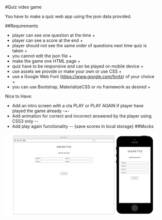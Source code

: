 #Quiz video game

You have to make a quiz web app using the json data provided.

##Requirements

- player can see one question at the time +
- player can see a score at the end +
- player should not see the same order of questions next time quiz is taken +
- you cannot edit the json file +
- make the game one HTML page +
- quiz have to be responsive and can be played on mobile device +
- use assets we provide or make your own or use CSS +
- use a Google Web Font (https://www.google.com/fonts) of your choice +
- you can use Bootstrap, MaterializeCSS or no framework as desired +

Nice to Have:
- Add an intro screen with a cta PLAY or PLAY AGAIN if player have played the game already -+-
- Add animation for correct and incorrect answered by the player using CSS3 only --
- Add play again functionality -- {save scores in local storage}
##Mocks

![Image of DWDMock](dwd_quiz.jpg)
